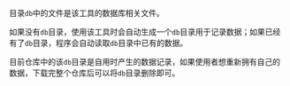 目录`db`中的文件是该工具的数据库相关文件。

如果没有`db`目录，使用该工具时会自动生成一个`db`目录用于记录数据；如果已经有了`db`目录，程序会自动读取`db`目录中已有的数据。

目前仓库中的该`db`目录是自用时产生的数据记录，如果使用者想重新拥有自己的数据，下载完整个仓库后可以将`db`目录删除即可。